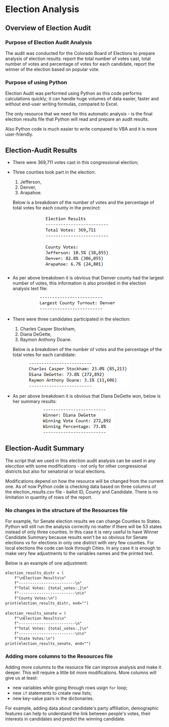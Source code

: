 # Election Analysis

## Overview of Election Audit

### Purpose of Election Audit Analysis

The audit was conducted for the Colorado Board of Elections to prepare analysis of election results: report the total number of votes cast, total number of votes and percentage of votes for each candidate, report the winner of the election based on popular vote.

### Purpose of using Python

Election Audit was performed using Python as this code performs calculations quickly; it can handle huge volumes of data easier, faster and without end-user writing formulas, compared to Excel.

The only resource that we need for this automatic analysis - is the final election results file that Python will read and prepare an audit results.

Also Python code is much easier to write compared to VBA and it is more user-friendly.

## Election-Audit Results

- There were 369,711 votes cast in this congressional election;
- Three counties took part in the election:
    1. Jefferson,
    2. Denver,
    3. Arapahoe.
    
    Below is a breakdown of the number of votes and the percentage of total votes for each county in the precinct:

&nbsp;&nbsp;&nbsp;&nbsp;&nbsp;&nbsp;&nbsp;&nbsp;&nbsp;&nbsp;&nbsp;&nbsp;&nbsp;&nbsp;&nbsp;&nbsp;&nbsp;&nbsp;&nbsp;&nbsp;&nbsp;&nbsp;&nbsp;&nbsp;&nbsp;&nbsp;&nbsp;&nbsp;&nbsp;&nbsp;&nbsp;&nbsp;![County_votes](Analysis/County_votes.png)

- As per above breakdown it is obvious that Denver county had the largest number of votes, this information is also provided in the election analysis text file:

&nbsp;&nbsp;&nbsp;&nbsp;&nbsp;&nbsp;&nbsp;&nbsp;&nbsp;&nbsp;&nbsp;&nbsp;&nbsp;&nbsp;&nbsp;&nbsp;&nbsp;&nbsp;&nbsp;&nbsp;&nbsp;&nbsp;&nbsp;&nbsp;&nbsp;&nbsp;&nbsp;![Largest_county](Analysis/Largest_county.png)

- There were three candidates participated in the election:
    1. Charles Casper Stockham,
    2. Diana DeGette,
    3. Raymon Anthony Doane.
    
    Below is a breakdown of the number of votes and the percentage of the total votes for each candidate:

&nbsp;&nbsp;&nbsp;&nbsp;&nbsp;&nbsp;&nbsp;&nbsp;&nbsp;&nbsp;&nbsp;&nbsp;&nbsp;&nbsp;&nbsp;&nbsp;&nbsp;&nbsp;![Candidate_votes](Analysis/Candidate_votes.png)

- As per above breakdown it is obvious that Diana DeGette won, below is her summary results:

&nbsp;&nbsp;&nbsp;&nbsp;&nbsp;&nbsp;&nbsp;&nbsp;&nbsp;&nbsp;&nbsp;&nbsp;&nbsp;&nbsp;&nbsp;&nbsp;&nbsp;&nbsp;&nbsp;&nbsp;&nbsp;&nbsp;&nbsp;&nbsp;&nbsp;&nbsp;&nbsp;&nbsp;&nbsp;&nbsp;![Winner](Analysis/Winner.png)

## Election-Audit Summary

The script that we used in this election audit analysis can be used in any elecction with some modifications - not only for other congressional districts but also for senatorial or local elections.

Modifications depend on how the resource will be changed from the current one. As of now Python code is checking data based on three columns of the election_results.csv file - ballot ID, County and Candidate. There is no limitation in quantity of rows of the report.

### No changes in the structure of the Resources file

For example, for Senate election results we can change Counties to States. Python will still run the analysis correctly no matter if there will be 53 states instead of only three counties. In this case it is very useful to have Winner Candidate Summary because results won't be so obvious for Senate elections vs for elections in only one district with very few counties. For local elections the code can look through Cities. In any case it is enough to make very few adjustments to the variables names and the printed text.

Below is an example of one adjustment:

```
election_results_distr = (
    f"\nElection Results\n"
    f"-------------------------\n"
    f"Total Votes: {total_votes:,}\n"
    f"-------------------------\n\n"
    f"County Votes:\n")
print(election_results_distr, end="")

election_results_senate = (
    f"\nElection Results\n"
    f"-------------------------\n"
    f"Total Votes: {total_votes:,}\n"
    f"-------------------------\n\n"
    f"State Votes:\n")
print(election_results_senate, end="")
```

### Adding more columns to the Resources file

Adding more columns to the resource file can improve analysis and make it deeper. This will require a little bit more modifications. More columns will give us at least:
- new variables while going through rows usign `for` loop;
- new `if` statements to create new lists;
- new key-value pairs in the dictionaries.

For example, adding data about candidate's party affiliation, demographic features can help to understand the link between people's votes, their interests in candidates and predict the winning candidate.